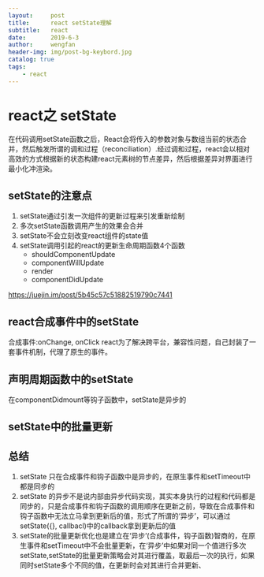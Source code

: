 ```yaml
---
layout:     post
title:      react setState理解
subtitle:   react
date:       2019-6-3
author:     wengfan
header-img: img/post-bg-keybord.jpg
catalog: true
tags:
    - react
---
```


# react之 setState
在代码调用setState函数之后，React会将传入的参数对象与数组当前的状态合并，然后触发所谓的调和过程（reconciliation）.经过调和过程，react会以相对高效的方式根据新的状态构建react元素树的节点差异，然后根据差异对界面进行最小化冲渲染。


## setState的注意点
1. setState通过引发一次组件的更新过程来引发重新绘制
2. 多次setState函数调用产生的效果会合并
3. setState不会立刻改变react组件的state值
4. setState调用引起的react的更新生命周期函数4个函数
   - shouldComponentUpdate
   - componentWillUpdate
   - render
   - componentDidUpdate


https://juejin.im/post/5b45c57c51882519790c7441
## react合成事件中的setState
合成事件:onChange, onClick
react为了解决跨平台，兼容性问题，自己封装了一套事件机制，代理了原生的事件。

## 声明周期函数中的setState
在componentDidmount等钩子函数中，setState是异步的

## setState中的批量更新


## 总结
1. setState 只在合成事件和钩子函数中是异步的，在原生事件和setTimeout中都是同步的
2. setState 的异步不是说内部由异步代码实现，其实本身执行的过程和代码都是同步的，只是合成事件和钩子函数的调用顺序在更新之前，导致在合成事件和钩子函数中无法立马拿到更新后的值，形式了所谓的‘异步’，可以通过setState({}, callbacl)中的callback拿到更新后的值
3. setState的批量更新优化也是建立在‘异步’(合成事件，钩子函数)智商的，在原生事件和setTimeout中不会批量更新，在‘异步’中如果对同一个值进行多次setState,setState的批量更新策略会对其进行覆盖，取最后一次的执行，如果同时setState多个不同的值，在更新时会对其进行合并更新、